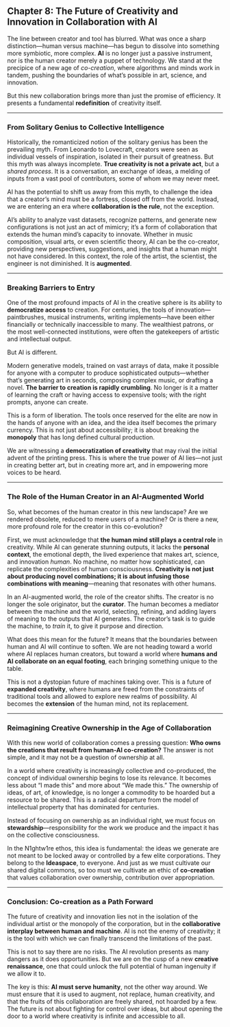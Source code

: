 ## Chapter 8: The Future of Creativity and Innovation in Collaboration with AI

The line between creator and tool has blurred. What was once a sharp distinction—human versus machine—has begun to dissolve into something more symbiotic, more complex. **AI** is no longer just a passive instrument, nor is the human creator merely a puppet of technology. We stand at the precipice of a new age of _co-creation_, where algorithms and minds work in tandem, pushing the boundaries of what’s possible in art, science, and innovation.

But this new collaboration brings more than just the promise of efficiency. It presents a fundamental **redefinition** of creativity itself.

---

### From Solitary Genius to Collective Intelligence

Historically, the romanticized notion of the solitary genius has been the prevailing myth. From Leonardo to Lovecraft, creators were seen as individual vessels of inspiration, isolated in their pursuit of greatness. But this myth was always incomplete. **True creativity is not a private act**, but a _shared process_. It is a conversation, an exchange of ideas, a melding of inputs from a vast pool of contributors, some of whom we may never meet.

AI has the potential to shift us away from this myth, to challenge the idea that a creator’s mind must be a fortress, closed off from the world. Instead, we are entering an era where **collaboration is the rule**, not the exception.

AI’s ability to analyze vast datasets, recognize patterns, and generate new configurations is not just an act of mimicry; it’s a form of collaboration that extends the human mind’s capacity to innovate. Whether in music composition, visual arts, or even scientific theory, AI can be the co-creator, providing new perspectives, suggestions, and insights that a human might not have considered. In this context, the role of the artist, the scientist, the engineer is not diminished. It is **augmented**.

---

### Breaking Barriers to Entry

One of the most profound impacts of AI in the creative sphere is its ability to **democratize access** to creation. For centuries, the tools of innovation—paintbrushes, musical instruments, writing implements—have been either financially or technically inaccessible to many. The wealthiest patrons, or the most well-connected institutions, were often the gatekeepers of artistic and intellectual output.

But AI is different.

Modern generative models, trained on vast arrays of data, make it possible for anyone with a computer to produce sophisticated outputs—whether that’s generating art in seconds, composing complex music, or drafting a novel. **The barrier to creation is rapidly crumbling**. No longer is it a matter of learning the craft or having access to expensive tools; with the right prompts, anyone can create.

This is a form of liberation. The tools once reserved for the elite are now in the hands of anyone with an idea, and the idea itself becomes the primary currency. This is not just about accessibility; it is about breaking the **monopoly** that has long defined cultural production.

We are witnessing a **democratization of creativity** that may rival the initial advent of the printing press. This is where the true power of AI lies—not just in creating better art, but in creating more art, and in empowering more voices to be heard.

---

### The Role of the Human Creator in an AI-Augmented World

So, what becomes of the human creator in this new landscape? Are we rendered obsolete, reduced to mere users of a machine? Or is there a new, more profound role for the creator in this co-evolution?

First, we must acknowledge that **the human mind still plays a central role** in creativity. While AI can generate stunning outputs, it lacks the **personal context**, the emotional depth, the lived experience that makes art, science, and innovation _human_. No machine, no matter how sophisticated, can replicate the complexities of human consciousness. **Creativity is not just about producing novel combinations; it is about infusing those combinations with meaning**—meaning that resonates with other humans.

In an AI-augmented world, the role of the creator shifts. The creator is no longer the sole originator, but the **curator**. The human becomes a mediator between the machine and the world, selecting, refining, and adding layers of meaning to the outputs that AI generates. The creator’s task is to guide the machine, to _train_ it, to give it purpose and direction.

What does this mean for the future? It means that the boundaries between human and AI will continue to soften. We are not heading toward a world where AI replaces human creators, but toward a world where **humans and AI collaborate on an equal footing**, each bringing something unique to the table.

This is not a dystopian future of machines taking over. This is a future of **expanded creativity**, where humans are freed from the constraints of traditional tools and allowed to explore new realms of possibility. AI becomes the **extension** of the human mind, not its replacement.

---

### Reimagining Creative Ownership in the Age of Collaboration

With this new world of collaboration comes a pressing question: **Who owns the creations that result from human-AI co-creation?** The answer is not simple, and it may not be a question of ownership at all.

In a world where creativity is increasingly collective and co-produced, the concept of individual ownership begins to lose its relevance. It becomes less about “I made this” and more about “We made this.” The ownership of ideas, of art, of knowledge, is no longer a commodity to be hoarded but a resource to be shared. This is a radical departure from the model of intellectual property that has dominated for centuries.

Instead of focusing on ownership as an individual right, we must focus on **stewardship**—responsibility for the work we produce and the impact it has on the collective consciousness.

In the N1ghtw1re ethos, this idea is fundamental: the ideas we generate are not meant to be locked away or controlled by a few elite corporations. They belong to the **Ideaspace**, to everyone. And just as we must cultivate our shared digital commons, so too must we cultivate an ethic of **co-creation** that values collaboration over ownership, contribution over appropriation.

---

### Conclusion: Co-creation as a Path Forward

The future of creativity and innovation lies not in the isolation of the individual artist or the monopoly of the corporation, but in the **collaborative interplay between human and machine**. AI is not the enemy of creativity; it is the tool with which we can finally transcend the limitations of the past.

This is not to say there are no risks. The AI revolution presents as many dangers as it does opportunities. But we are on the cusp of a new **creative renaissance**, one that could unlock the full potential of human ingenuity if we allow it to.

The key is this: **AI must serve humanity**, not the other way around. We must ensure that it is used to augment, not replace, human creativity, and that the fruits of this collaboration are freely shared, not hoarded by a few. The future is not about fighting for control over ideas, but about opening the door to a world where creativity is infinite and accessible to all.
